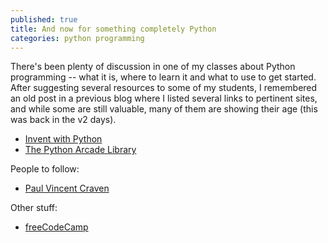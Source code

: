 ```yaml
---
published: true
title: And now for something completely Python
categories: python programming
---
```

There's been plenty of discussion in one of my classes about Python programming -- what it is, where to learn it and what to use to get started. After suggesting several resources to some of my students, I remembered an old post in a previous blog where I listed several links to pertinent sites, and while some are still valuable, many of them are showing their age (this was back in the v2 days).

 - [Invent with Python](https://inventwithpython.com/)
 - [The Python Arcade Library](https://arcade.academy/)

People to follow:

 - [Paul Vincent Craven](https://twitter.com/professorcraven?lang=en)

Other stuff:

 - [freeCodeCamp](https://guide.freecodecamp.org/python/)
